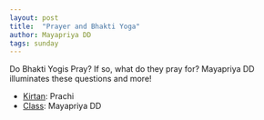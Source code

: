 ```yaml
---
layout: post
title:  "Prayer and Bhakti Yoga"
author: Mayapriya DD
tags: sunday
---
```


Do Bhakti Yogis Pray? If so, what do they pray for? Mayapriya DD illuminates these questions and more!

- [Kirtan](https://s3.amazonaws.com/beginningbhakti/2014-03-02-Prayer-and-Bhakti-Yoga/Prachi.Kirtan.mp3): Prachi
- [Class](https://s3.amazonaws.com/beginningbhakti/2014-03-02-Prayer-and-Bhakti-Yoga/Mayapriya.DD.Class.mp3): Mayapriya DD

